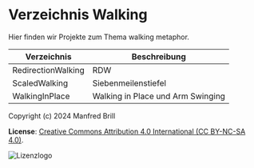 # Verzeichnis Walking

Hier finden wir Projekte zum Thema walking metaphor.



| Verzeichnis         | Beschreibung    |
| -------------       | ---------- | 
| RedirectionWalking  | RDW |
| ScaledWalking       | Siebenmeilenstiefel |
| WalkingInPlace      | Walking in Place und Arm Swinging |


Copyright (c) 2024 Manfred Brill

**License**: [Creative Commons Attribution 4.0 International (CC BY-NC-SA 4.0)](https://creativecommons.org/licenses/by-nc-sa/4.0/).  

![Lizenzlogo](https://licensebuttons.net/l/by-nc-sa/3.0/de/88x31.png)
